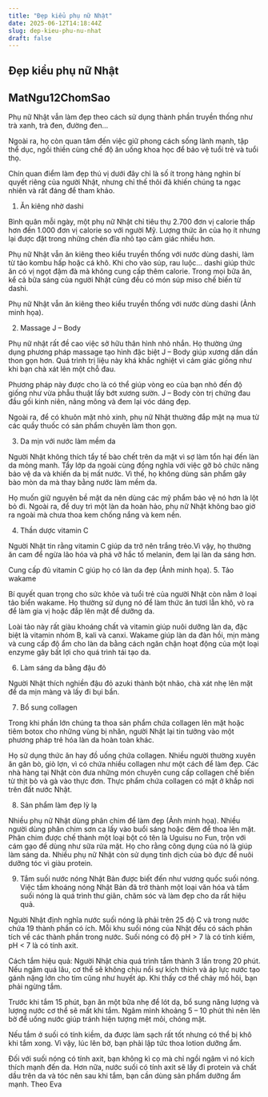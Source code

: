 ```yaml
---
title: "Đẹp kiểu phụ nữ Nhật"
date: 2025-06-12T14:18:44Z
slug: dep-kieu-phu-nu-nhat
draft: false
---
```


## Đẹp kiểu phụ nữ Nhật

## MatNgu12ChomSao

Phụ nữ Nhật vẫn làm đẹp theo cách sử dụng thành phần truyền thống như trà xanh, trà đen, đường đen…
 
Ngoài ra, họ còn quan tâm đến việc giữ phong cách sống lành mạnh, tập thể dục, ngồi thiền cùng chế độ ăn uống khoa học để bảo vệ tuổi trẻ và tuổi thọ.

Chín quan điểm làm đẹp thú vị dưới đây chỉ là số ít trong hàng nghìn bí quyết riêng của người Nhật, nhưng chỉ thế thôi đã khiến chúng ta ngạc nhiên và rất đáng để tham khảo.

1. Ăn kiêng nhờ dashi

Bình quân mỗi ngày, một phụ nữ Nhật chỉ tiêu thụ 2.700 đơn vị calorie thấp hơn đến 1.000 đơn vị calorie so với người Mỹ. Lượng thức ăn của họ ít nhưng lại được đặt trong những chén đĩa nhỏ tạo cảm giác nhiều hơn. 

Phụ nữ Nhật vẫn ăn kiêng theo kiểu truyền thống với nước dùng dashi, làm từ tảo kombu hấp hoặc cá khô. Khi cho vào súp, rau luộc… dashi giúp thức ăn có vị ngọt đậm đà mà không cung cấp thêm calorie. Trong mọi bữa ăn, kể cả bữa sáng của người Nhật cũng đều có món súp miso chế biến từ dashi.

Phụ nữ Nhật vẫn ăn kiêng theo kiểu truyền thống với nước dùng dashi (Ảnh minh họa).
 
2. Massage J – Body

Phụ nữ nhật rất đề cao việc sở hữu thân hình nhỏ nhắn. Họ thường ứng dụng phương pháp massage tạo hình đặc biệt J – Body giúp xương dần dần thon gọn hơn. Quá trình trị liệu này khá khắc nghiệt vì cảm giác giống như khi bạn chà xát lên một chỗ đau. 

Phương pháp này được cho là có thể giúp vòng eo của bạn nhỏ đến độ giống như vừa phẫu thuật lấy bớt xương sườn. J – Body còn trị chứng đau đầu gối kinh niên, nâng mông và đem lại vóc dáng đẹp. 

Ngoài ra, để có khuôn mặt nhỏ xinh, phụ nữ Nhật thường đắp mặt nạ mua từ các quầy thuốc có sản phẩm chuyên làm thon gọn.

3. Da mịn với nước làm mềm da

Người Nhật không thích tẩy tế bào chết trên da mặt vì sợ làm tổn hại đến làn da mỏng manh. Tẩy lớp da ngoài cùng đồng nghĩa với việc gỡ bỏ chức năng bảo vệ da và khiến da bị mất nước. Vì thế, họ không dùng sản phẩm gây bào mòn da mà thay bằng nước làm mềm da. 

Họ muốn giữ nguyên bề mặt da nên dùng các mỹ phẩm bảo vệ nó hơn là lột bỏ đi. Ngoài ra, để duy trì một làn da hoàn hảo, phụ nữ Nhật không bao giờ ra ngoài mà chưa thoa kem chống nắng và kem nền.

4. Thần dược vitamin C

Người Nhật tin rằng vitamin C giúp da trở nên trắng trẻo.Vì vậy, họ thường ăn cam để ngừa lão hóa và phá vỡ hắc tố melanin, đem lại làn da sáng hơn.

Cung cấp đủ vitamin C giúp họ có làn da đẹp (Ảnh minh họa).
5. Tảo wakame

Bí quyết quan trọng cho sức khỏe và tuổi trẻ của người Nhật còn nằm ở loại tảo biển wakame. Họ thường sử dụng nó để làm thức ăn tươi lẫn khô, vò ra để làm gia vị hoặc đắp lên mặt để dưỡng da.

Loài tảo này rất giàu khoáng chất và vitamin giúp nuôi dưỡng làn da, đặc biệt là vitamin nhóm B, kali và canxi. Wakame giúp làn da đàn hồi, mịn màng và cung cấp độ ẩm cho làn da bằng cách ngăn chặn hoạt động của một loại enzyme gây bất lợi cho quá trình tái tạo da.

6. Làm sáng da bằng đậu đỏ

Người Nhật thích nghiền đậu đỏ azuki thành bột nhão, chà xát nhẹ lên mặt để da mịn màng và lấy đi bụi bẩn.

7. Bổ sung collagen

Trong khi phần lớn chúng ta thoa sản phẩm chứa collagen lên mặt hoặc tiêm botox cho những vùng bị nhăn, người Nhật lại tin tưởng vào một phương pháp trẻ hóa làn da hoàn toàn khác.

Họ sử dụng thức ăn hay đồ uống chứa collagen. Nhiều người thường xuyên ăn gân bò, giò lợn, vì có chứa nhiều collagen như một cách để làm đẹp. Các nhà hàng tại Nhật còn đưa những món chuyên cung cấp collagen chế biến từ thịt bò và gà vào thực đơn. Thực phẩm chứa collagen có mặt ở khắp nơi trên đất nước Nhật.

8. Sản phẩm làm đẹp lỳ lạ

Nhiều phụ nữ Nhật dùng phân chim để làm đẹp (Ảnh minh họa).
Nhiều người dùng phân chim sơn ca lấy vào buổi sáng hoặc đêm để thoa lên mặt. Phân chim được chế thành một loại bột có tên là Uguisu no Fun, trộn với cám gạo để dùng như sữa rửa mặt. Họ cho rằng công dụng của nó là giúp làm sáng da. Nhiều phụ nữ Nhật còn sử dụng tinh dịch của bò đực để nuôi dưỡng tóc vì giàu protein.

9. Tắm suối nước nóng
Nhật Bản được biết đến như vương quốc suối nóng. Việc tắm khoáng nóng Nhật Bản đã trở thành một loại văn hóa và tắm suối nóng là quá trình thư giãn, chăm sóc và làm đẹp cho da rất hiệu quả.

Người Nhật định nghĩa nước suối nóng là phải trên 25 độ C và trong nước chứa 19 thành phần có ích. Mỗi khu suối nóng của Nhật đều có sách phân tích về các thành phần trong nước. Suối nóng có độ pH > 7 là có tính kiềm, pH < 7 là có tính axit.

Cách tắm hiệu quả: Người Nhật chia quá trình tắm thành 3 lần trong 20 phút. Nếu ngâm quá lâu, cơ thể sẽ không chịu nổi sự kích thích và áp lực nước tạo gánh nặng lớn cho tim cũng như huyết áp. Khi thấy cơ thể chảy mồ hôi, bạn phải ngừng tắm.

Trước khi tắm 15 phút, bạn ăn một bữa nhẹ để lót dạ, bổ sung năng lượng và lượng nước cơ thể sẽ mất khi tắm. Ngâm mình khoảng 5 – 10 phút thì nên lên bờ để uống nước giúp tránh hiện tượng mệt mỏi, chóng mặt.

Nếu tắm ở suối có tính kiềm, da được làm sạch rất tốt nhưng có thể bị khô khi tắm xong. Vì vậy, lúc lên bờ, bạn phải lập tức thoa lotion dưỡng ẩm.

Đối với suối nóng có tính axit, bạn không kì cọ mà chỉ ngồi ngâm vì nó kích thích mạnh đến da. Hơn nữa, nước suối có tính axit sẽ lấy đi protein và chất dầu trên da và tóc nên sau khi tắm, bạn cần dùng sản phẩm dưỡng ẩm mạnh.
 Theo Eva